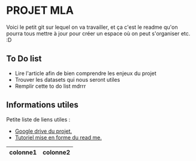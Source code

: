 PROJET MLA
===

Voici le petit git sur lequel on va travailler, et ça c'est le readme qu'on pourra tous mettre à jour pour créer un espace où on peut s'organiser etc. :D

## To Do list

- Lire l'article afin de bien comprendre les enjeux du projet
- Trouver les datasets qui nous seront utiles
- Remplir cette to do list mdrrr

## Informations utiles

Petite liste de liens utiles :
* [Google drive du projet.][1]
* [Tutoriel mise en forme du read me.][2]



[1]: https://drive.google.com/drive/folders/1xI-tSFewnbJpa2LyrUyNPgijisipsltO?usp=sharing "lien drive"
[2]: https://programminghistorian.org/fr/lecons/debuter-avec-markdown#:~:text=Les%20fichiers%20Markdown%20portent%20l,texte%20avec%20la%20syntaxe%20Markdown. "lien tutoriel"

| colonne1 | colonne2 |
| -------- | -------- |